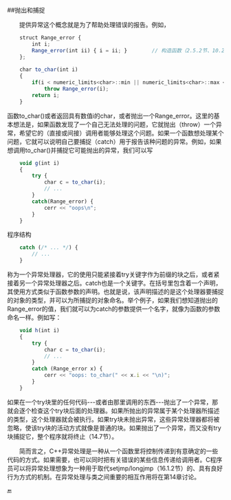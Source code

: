 ##抛出和捕捉

&emsp;&emsp;提供异常这个概念就是为了帮助处理错误的报告。例如，

```javascript
    struct Range_error {
        int i;
        Range_error(int ii) { i = ii; }        // 构造函数（2.5.2节、10.2.3节）
    };
    
    char to_char(int i)
    {
        if(i < numeric_limits<char>::min || numeric_limits<char>::max < i) // 參看22.2节
            throw Range_error(i);
        return i;
    }
```

函数to_char()或者返回具有数值i的char，或者抛出一个Range_error。这里的基本想法是，如果函数发现了一个自己无法处理的问题，它就抛出（throw）一个异常，希望它的（直接或间接）调用者能够处理这个问题。如果一个函数想处理某个问题，它就可以说明自己要捕捉（catch）用于报告该种问题的异常。例如，如果想调用to_char()并捕捉它可能抛出的异常，我们可以写

```javascript
    void g(int i)
    {
        try {
            char c = to_char(i);
            // ...
        }
        catch(Range_error) {
            cerr << "oops\n";
        }
    }
```

程序结构

```javascript
    catch (/* ... */) {
        // ...
    }
```

称为一个异常处理器，它的使用只能紧接着try关键字作为前缀的块之后，或者紧接着另一个异常处理器之后。catch也是一个关键字。在括号里包含着一个声明，其使用方式类似于函数参数的声明。也就是说，该声明描述的是这个处理器要捕捉的对象的类型，并可以为所捕捉的对象命名。举个例子，如果我们想知道抛出的Range_error的值，我们就可以为catch的参数提供一个名字，就像为函数的参数命名一样。例如写：

```javascript
    void h(int i)
    {
        try {
            char c = to_char(i);
            // ...
        }
        catch (Range_error x) {
            cerr << "oops: to_char(" << x.i << "\n)";
        }
    }
```

如果在一个try块里的任何代码---或者由那里调用的东西---抛出了一个异常，那就会逐个检查这个try块后面的处理器。如果所抛出的异常属于某个处理器所描述的类型，这个处理器就会被执行。如果try块未抛出异常，这些异常处理器都将被忽略，使该try块的活动方式就像是普通的块。如果抛出了一个异常，而又没有try块捕捉它，整个程序就将终止（14.7节）。

&emsp;&emsp;简而言之，C++异常处理是一种从一个函数里将控制传递到有意确定的一些代码的方式。如果需要，也可以同时把有关错误的某些信息传递给调用者。C程序员可以将异常处理想象为一种用于取代setjmp/longjmp（16.1.2节）的、具有良好行为方式的机制。在异常处理与类之间重要的相互作用将在第14章讨论。


🔚